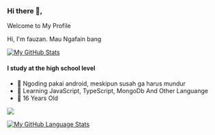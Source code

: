 <h3>Hi there 👋,</h3>
<p>Welcome to My Profile</p>
<p>Hi, I'm fauzan. Mau Ngafain bang<p>

[![My GitHub Stats](https://github-readme-stats.vercel.app/api/?username=Fau-Zan&count_private=true&theme=tokyonight&showicons=true)]()

#### I study at the high school level
- 🔭 Ngoding pakai android, meskipun susah ga harus mundur
- 🌱 Learning JavaScript, TypeScript, MongoDb And Other Languange
- 👯 16 Years Old

![](https://img.shields.io/badge/Fauzan-Huskar-informational?style=flat&logo=<LOGO_NAME>&logoColor=white&color=2bbc8a)


[![My GitHub Language Stats](https://github-readme-stats.vercel.app/api/top-langs/?username=Fau-Zan&langs_count=5&theme=tokyonight)]()
